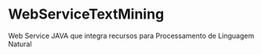 # WebServiceTextMining
Web Service JAVA que integra recursos para Processamento de Linguagem Natural
